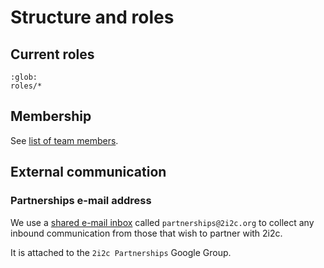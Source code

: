 # Structure and roles

## Current roles

```{toctree}
:glob:
roles/*
```

## Membership

See [list of team members](../reference/team.md).


## External communication

### Partnerships e-mail address

We use a [shared e-mail inbox](org:communication:shared-email) called `partnerships@2i2c.org` to collect any inbound communication from those that wish to partner with 2i2c.

It is attached to the `2i2c Partnerships` Google Group.